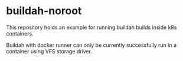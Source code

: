 # buildah-noroot

This repository holds an example for running buildah builds inside k8s containers.

Buildah with docker runner can only be currently successfully run in a container using VFS storage driver.
